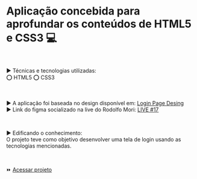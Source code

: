 # Aplicação concebida para aprofundar os conteúdos de HTML5 e CSS3 💻
<br>
<p> ▶️ Técnicas e tecnologias utilizadas: <br> 
  ⭕ HTML5
  ⭕ CSS3
</p>
<br> 

<p> ▶️ A aplicação foi baseada no design disponível em: <a href="https://www.figma.com/file/ayxQiMdXvN3PQtUPbBPmBr/Login-Page-design-(Community)?node-id=1%3A2&t=EIA9ZmIFwg6yPgFx-0">Login Page Desing</a> <br>
 ▶️ Link do figma socializado na live do Rodolfo Mori:
<a href="https://www.youtube.com/watch?v=L7FpwFCY7ko&list=PLsFVybaG4mOAa9gF5q7dJfJigxAyN0SyJ&index=17&ab_channel=RodolfoMori">LIVE #17</a>
</p>
<br>
<p> ▶️ Edificando o conhecimento: <br>
  O projeto teve como objetivo desenvolver uma tela de login usando as tecnologias mencionadas.
</p>
<br>
<p> ⏩ <a href="https://viniciusgithu.github.io/tela-de-login/">
Acessar projeto
</p>

